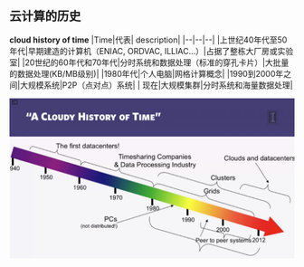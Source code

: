 ## 云计算的历史

**cloud history of time**
|Time|代表| description|
|--|--|--|
|上世纪40年代至50年代|早期建造的计算机（ENIAC, ORDVAC, ILLIAC...）|占据了整栋大厂房或实验室|
|20世纪的60年代和70年代|分时系统和数据处理（标准的穿孔卡片）|大批量的数据处理(KB/MB级别)|
|1980年代|个人电脑|网格计算概念|
|1990到2000年之间|大规模系统|P2P（点对点）系统|
| 现在|大规模集群|分时系统和海量数据处理|

![](./assets/1.png)
